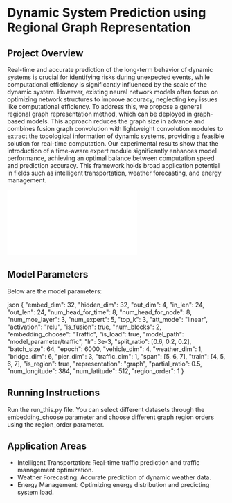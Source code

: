 # Dynamic System Prediction using Regional Graph Representation

## Project Overview

Real-time and accurate prediction of the long-term behavior of dynamic systems is crucial for identifying risks during unexpected events, while computational efficiency is significantly influenced by the scale of the dynamic system. However, existing neural network models often focus on optimizing network structures to improve accuracy, neglecting key issues like computational efficiency. To address this, we propose a general regional graph representation method, which can be deployed in graph-based models. This approach reduces the graph size in advance and combines fusion graph convolution with lightweight convolution modules to extract the topological information of dynamic systems, providing a feasible solution for real-time computation. Our experimental results show that the introduction of a time-aware expert module significantly enhances model performance, achieving an optimal balance between computation speed and prediction accuracy. This framework holds broad application potential in fields such as intelligent transportation, weather forecasting, and energy management.

![Diagram](figs/architecture.pdf) <!-- Insert your image path here -->

## Model Parameters

Below are the model parameters:

json
{
  "embed_dim": 32,
  "hidden_dim": 32,
  "out_dim": 4,
  "in_len": 24,
  "out_len": 24,
  "num_head_for_time": 8,
  "num_head_for_node": 8,
  "num_moe_layer": 3,
  "num_expert": 5,
  "top_k": 3,
  "att_mode": "linear",
  "activation": "relu",
  "is_fusion": true,
  "num_blocks": 2,
  "embedding_choose": "Traffic",
  "is_load": true,
  "model_path": "model_parameter/traffic",
  "lr": 3e-3,
  "split_ratio": [0.6, 0.2, 0.2],
  "batch_size": 64,
  "epoch": 6000,
  "vehicle_dim": 4,
  "weather_dim": 1,
  "bridge_dim": 6,
  "pier_dim": 3,
  "traffic_dim": 1,
  "span": [5, 6, 7],
  "train": [4, 5, 6, 7],
  "is_region": true,
  "representation": "graph",
  "partial_ratio": 0.5,
  "num_longitude": 384,
  "num_latitude": 512,
  "region_order": 1
}

## Running Instructions
Run the run_this.py file. You can select different datasets through the embedding_choose parameter and choose different graph region orders using the region_order parameter.
## Application Areas
- Intelligent Transportation: Real-time traffic prediction and traffic management optimization.
- Weather Forecasting: Accurate prediction of dynamic weather data.
- Energy Management: Optimizing energy distribution and predicting system load.
